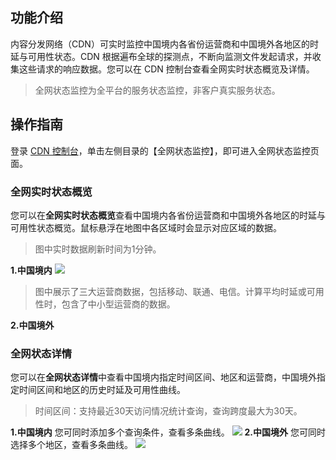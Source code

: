 ## 功能介绍
内容分发网络（CDN）可实时监控中国境内各省份运营商和中国境外各地区的时延与可用性状态。CDN 根据遍布全球的探测点，不断向监测文件发起请求，并收集这些请求的响应数据。您可以在 CDN 控制台查看全网实时状态概览及详情。
>全网状态监控为全平台的服务状态监控，非客户真实服务状态。

## 操作指南
登录 [CDN 控制台](https://console.cloud.tencent.com/cdn)，单击左侧目录的【全网状态监控】，即可进入全网状态监控页面。

### 全网实时状态概览
您可以在**全网实时状态概览**查看中国境内各省份运营商和中国境外各地区的时延与可用性状态概览。鼠标悬浮在地图中各区域时会显示对应区域的数据。
>图中实时数据刷新时间为1分钟。

**1.中国境内**
![](https://main.qcloudimg.com/raw/b7a54f611db4c89ac4e9812f3266bf26.png)

>图中展示了三大运营商数据，包括移动、联通、电信。计算平均时延或可用性时，包含了中小型运营商的数据。

**2.中国境外**

### 全网状态详情
您可以在**全网状态详情**中查看中国境内指定时间区间、地区和运营商，中国境外指定时间区间和地区的历史时延及可用性曲线。
>时间区间：支持最近30天访问情况统计查询，查询跨度最大为30天。

**1.中国境内**
您可同时添加多个查询条件，查看多条曲线。
![](https://main.qcloudimg.com/raw/85566d6b41e3e59a57b00e237119752b.png)
**2.中国境外**
您可同时选择多个地区，查看多条曲线。
![](https://main.qcloudimg.com/raw/dc7f30fa6f105c4161a55ef5d4a319c2.png)

   

   

